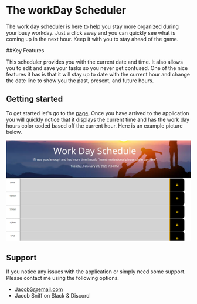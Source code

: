 # The workDay Scheduler

The work day scheduler is here to help you stay more organized during your busy workday. Just a click away and you can quickly see what is coming up in the next hour.
Keep it with you to stay ahead of the game.

##Key Features

This scheduler provides you with the current date and time. It also allows you to edit and save your tasks so you never get confused. One of the nice features it has is that it will stay up to date with the current hour and change the date line to show you the past, present, and future hours.

## Getting started

To get started let's go to the [page](). Once you have arrived to the application you will quickly notice that it displays the current time and has the work day hours color coded based off the current hour. Here is an example picture below. 

![website](pics/Screenshot%202023.png)

## Support

If you notice any issues with the application or simply need some support. Please contact me using the following options.

- JacobS@email.com
- Jacob Sniff on Slack & Discord
